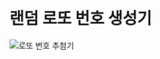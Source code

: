 # 랜덤 로또 번호 생성기
![로또 번호 추첨기](https://github.com/bellori729/randomLottoNumber/assets/145115283/7fb34dd2-5dd4-4ea6-83c7-45aaa74ed5fa)
